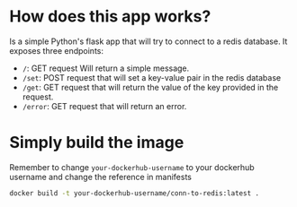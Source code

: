 # How does this app works?

Is a simple Python's flask app that will try to connect to a redis database.
It exposes three endpoints:
- `/`: GET request Will return a simple message.
- `/set`: POST request that will set a key-value pair in the redis database
- `/get`: GET request that will return the value of the key provided in the request.
- `/error`: GET request that will return an error.

# Simply build the image
Remember to change `your-dockerhub-username` to your dockerhub username and change the reference in manifests 
```bash
docker build -t your-dockerhub-username/conn-to-redis:latest .
````


